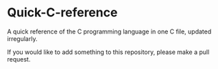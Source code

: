 # Quick-C-reference
A quick reference of the C programming language in one C file, updated irregularly.

If you would like to add something to this repository, please make a pull request.
